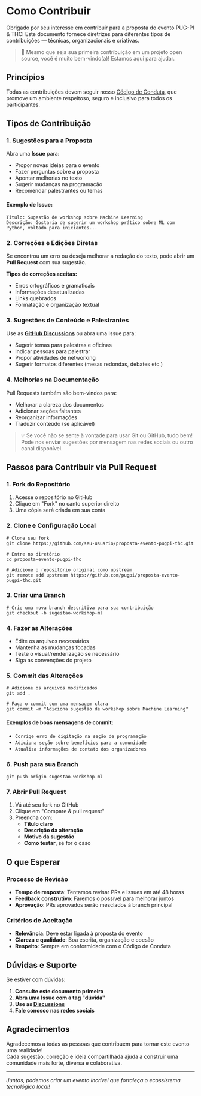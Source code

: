 # Como Contribuir

Obrigado por seu interesse em contribuir para a proposta do evento PUG-PI & THC! Este documento fornece diretrizes para diferentes tipos de contribuições — técnicas, organizacionais e criativas.

> 🧡 Mesmo que seja sua primeira contribuição em um projeto open source, você é muito bem-vindo(a)! Estamos aqui para ajudar.

## Princípios

Todas as contribuições devem seguir nosso [Código de Conduta](CODIGO_CONDUTA.md), que promove um ambiente respeitoso, seguro e inclusivo para todos os participantes.

## Tipos de Contribuição

### 1. Sugestões para a Proposta

Abra uma **Issue** para:

- Propor novas ideias para o evento
- Fazer perguntas sobre a proposta
- Apontar melhorias no texto
- Sugerir mudanças na programação
- Recomendar palestrantes ou temas

#### Exemplo de Issue:
```
Título: Sugestão de workshop sobre Machine Learning  
Descrição: Gostaria de sugerir um workshop prático sobre ML com Python, voltado para iniciantes...
```

### 2. Correções e Edições Diretas

Se encontrou um erro ou deseja melhorar a redação do texto, pode abrir um **Pull Request** com sua sugestão.

**Tipos de correções aceitas:**

- Erros ortográficos e gramaticais
- Informações desatualizadas
- Links quebrados
- Formatação e organização textual

### 3. Sugestões de Conteúdo e Palestrantes

Use as **[GitHub Discussions](https://github.com/pugpi/proposta-evento-pugpi-thc/discussions)** ou abra uma Issue para:

- Sugerir temas para palestras e oficinas
- Indicar pessoas para palestrar
- Propor atividades de networking
- Sugerir formatos diferentes (mesas redondas, debates etc.)

### 4. Melhorias na Documentação

Pull Requests também são bem-vindos para:

- Melhorar a clareza dos documentos
- Adicionar seções faltantes
- Reorganizar informações
- Traduzir conteúdo (se aplicável)

> 💡 Se você não se sente à vontade para usar Git ou GitHub, tudo bem! Pode nos enviar sugestões por mensagem nas redes sociais ou outro canal disponível.

## Passos para Contribuir via Pull Request

### 1. Fork do Repositório

1. Acesse o repositório no GitHub  
2. Clique em "Fork" no canto superior direito  
3. Uma cópia será criada em sua conta

### 2. Clone e Configuração Local

```
# Clone seu fork
git clone https://github.com/seu-usuario/proposta-evento-pugpi-thc.git

# Entre no diretório
cd proposta-evento-pugpi-thc

# Adicione o repositório original como upstream
git remote add upstream https://github.com/pugpi/proposta-evento-pugpi-thc.git
```

### 3. Criar uma Branch

```
# Crie uma nova branch descritiva para sua contribuição
git checkout -b sugestao-workshop-ml
```

### 4. Fazer as Alterações

- Edite os arquivos necessários
- Mantenha as mudanças focadas
- Teste o visual/renderização se necessário
- Siga as convenções do projeto

### 5. Commit das Alterações

```
# Adicione os arquivos modificados
git add .

# Faça o commit com uma mensagem clara
git commit -m "Adiciona sugestão de workshop sobre Machine Learning"
```

#### Exemplos de boas mensagens de commit:
- `Corrige erro de digitação na seção de programação`
- `Adiciona seção sobre benefícios para a comunidade`
- `Atualiza informações de contato dos organizadores`

### 6. Push para sua Branch

```
git push origin sugestao-workshop-ml
```

### 7. Abrir Pull Request

1. Vá até seu fork no GitHub  
2. Clique em "Compare & pull request"  
3. Preencha com:
   - **Título claro**
   - **Descrição da alteração**
   - **Motivo da sugestão**
   - **Como testar**, se for o caso

## O que Esperar

### Processo de Revisão

- **Tempo de resposta**: Tentamos revisar PRs e Issues em até 48 horas
- **Feedback construtivo**: Faremos o possível para melhorar juntos
- **Aprovação**: PRs aprovados serão mesclados à branch principal

### Critérios de Aceitação

- **Relevância**: Deve estar ligada à proposta do evento
- **Clareza e qualidade**: Boa escrita, organização e coesão
- **Respeito**: Sempre em conformidade com o Código de Conduta

## Dúvidas e Suporte

Se estiver com dúvidas:

1. **Consulte este documento primeiro**  
2. **Abra uma Issue com a tag "dúvida"**  
3. **Use as [Discussions](https://github.com/pugpi/proposta-evento-pugpi-thc/discussions)**  
4. **Fale conosco nas redes sociais**

## Agradecimentos

Agradecemos a todas as pessoas que contribuem para tornar este evento uma realidade!  
Cada sugestão, correção e ideia compartilhada ajuda a construir uma comunidade mais forte, diversa e colaborativa.

---

*Juntos, podemos criar um evento incrível que fortaleça o ecossistema tecnológico local!*
